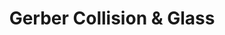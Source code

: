 ---
title: "Gerber Collision & Glass"
url: /tallahassee/gerber-collision-and-glass/
shop: car repair
---
